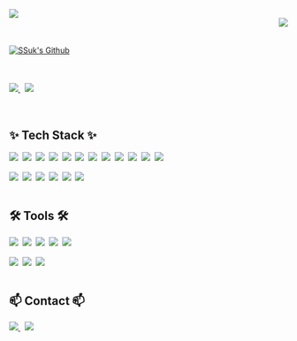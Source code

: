 <!--타이틀 부분-->
<div>
  <img src="https://capsule-render.vercel.app/api?type=waving&color=0:9796f0,100:fbc7d4&height=100&section=header&text=&fontColor=8E4FD3FF&fontSize=46&stroke=FF79C6&animation=twinkling" />
  
  <br/>
  
  <!--방문자 수 부분-->
  <div align="right">
    <a href="https://github.com/SSUK-H"><img src="https://hits.seeyoufarm.com/api/count/incr/badge.svg?url=https%3A%2F%2Fgithub.com%2FSSUK-H&count_bg=%239796F0&title_bg=%23555555&icon=&icon_color=%23E7E7E7&title=GitHub&edge_flat=false"/></a>
  </div>

  <br>  
  <br/>

  <a href="https://github.com/SSUK-H">
    <img src="https://readme-typing-svg.demolab.com?font=Raleway&weight=500&size=40&pause=1000&color=8E4FD3FF&random=false&width=600&height=70&lines=Welcome+to+SSuk's+Github+👊" alt="SSuk's Github" />
  </a>
</div>

<br>
<br>
<br>


<!--카드 부분-->
<div>
  <a href="https://github.com/SSUK-H">
   <img src="https://github-readme-stats.vercel.app/api?username=SSUK-H&show_icons=true&hide=stars&theme=material-palenight" />
  </a>
  &nbsp
  <a href="https://github.com/SSUK-H">
   <img src="https://github-readme-stats.vercel.app/api/top-langs/?username=SSUK-H&layout=compact&langs_count=8&card_width=466&theme=material-palenight" />   
  </a>
</div>

<br>
<br>

<!--내용 부분-->
## ✨ Tech Stack ✨
<div>
  <img src="https://img.shields.io/badge/html5-E34F26.svg?style=for-the-badge&logo=html5&logoColor=white" />&nbsp
  <img src="https://img.shields.io/badge/javascript-F7DF1E.svg?style=for-the-badge&logo=javascript&logoColor=20232a" />&nbsp
  <img src="https://img.shields.io/badge/react-20232a.svg?style=for-the-badge&logo=react&logoColor=61DAFB" />&nbsp
  <img src="https://img.shields.io/badge/typescript-3178C6.svg?style=for-the-badge&logo=typescript&logoColor=white" />&nbsp
  <img src="https://img.shields.io/badge/next.js-000000.svg?style=for-the-badge&logo=nextdotjs&logoColor=white" />&nbsp
  <img src="https://img.shields.io/badge/React%20Query-FF4154?style=for-the-badge&logo=react%20query&logoColor=white" />&nbsp
  <img src="https://img.shields.io/badge/Recoil-3578E5?style=for-the-badge&logo=recoil&logoColor=white" />&nbsp
  <img src="https://img.shields.io/badge/Redux-764ABC.svg?style=for-the-badge&logo=redux&logoColor=white" />&nbsp
  <img src="https://img.shields.io/badge/css3-1572B6.svg?style=for-the-badge&logo=css3&logoColor=white" />&nbsp
  <img src="https://img.shields.io/badge/styled--components-DB7093?style=for-the-badge&logo=styled-components&logoColor=ffd35b" />&nbsp
  <img src="https://img.shields.io/badge/tailwind%20css-1daabb.svg?style=for-the-badge&logo=tailwind-css&logoColor=white" />&nbsp
  <img src="https://img.shields.io/badge/storybook-FF4785.svg?style=for-the-badge&logo=storybook&logoColor=white" />&nbsp
</div>

<br>

<div>
  <img src="https://img.shields.io/badge/node.js-5FA04E.svg?style=for-the-badge&logo=nodedotjs&logoColor=white" />&nbsp
  <img src="https://img.shields.io/badge/mysql-4479A1.svg?style=for-the-badge&logo=mysql&logoColor=white" />&nbsp
  <img src="https://img.shields.io/badge/postgresql-4169E1.svg?style=for-the-badge&logo=postgresql&logoColor=white" />&nbsp
  <img src="https://img.shields.io/badge/sqlite-003B57.svg?style=for-the-badge&logo=sqlite&logoColor=white" />&nbsp
  <img src="https://img.shields.io/badge/mapbox-000000.svg?style=for-the-badge&logo=mapbox&logoColor=white" />&nbsp
  <img src="https://img.shields.io/badge/electron-47848F.svg?style=for-the-badge&logo=electron&logoColor=white" />&nbsp
</div>

<br>

## 🛠 Tools 🛠
<div>
  <img src="https://img.shields.io/badge/git-F05033.svg?style=for-the-badge&logo=git&logoColor=white" />&nbsp
  <img src="https://img.shields.io/badge/github-181717.svg?style=for-the-badge&logo=github&logoColor=white" />&nbsp
  <img src="https://img.shields.io/badge/Notion-F3F3F3.svg?style=for-the-badge&logo=notion&logoColor=black" />&nbsp
  <img src="https://img.shields.io/badge/slack-4A154B.svg?style=for-the-badge&logo=slack&logoColor=white" />&nbsp
  <img src="https://img.shields.io/badge/discord-5865F2.svg?style=for-the-badge&logo=discord&logoColor=white" />&nbsp
</div>

<br>

<div>
  <img src="https://img.shields.io/badge/VSCode-2C2C32.svg?style=for-the-badge&logo=visual-studio-code&logoColor=22ABF3" />&nbsp
  <img src="https://img.shields.io/badge/figma-F24E1E.svg?style=for-the-badge&logo=figma&logoColor=white" />&nbsp
  <img src="https://img.shields.io/badge/adobe%20photoshop-08253c.svg?style=for-the-badge&logo=adobe%20photoshop&logoColor=37abff" />&nbsp
</div>

<br>

## 📫 Contact 📫
<div>
  <a href="https://github.com/SSUK-H">
    <img src="https://img.shields.io/badge/Velog-1EBC8F?style=for-the-badge&logo=velog&logoColor=white" />
  </a>
  &nbsp
  <a href="mailto:ghdtjdtnr2@gmail.com">
    <img
      src="https://img.shields.io/badge/gmail-D14836?style=for-the-badge&logo=gmail&logoColor=white"/>
  </a>
</div>

<br>

